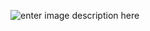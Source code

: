 
![enter image description here](https://www.salika.co/wp-content/uploads/2019/02/dry-port-thai.jpg)


<!--stackedit_data:
eyJoaXN0b3J5IjpbLTEyMzgzMDU2OTldfQ==
-->